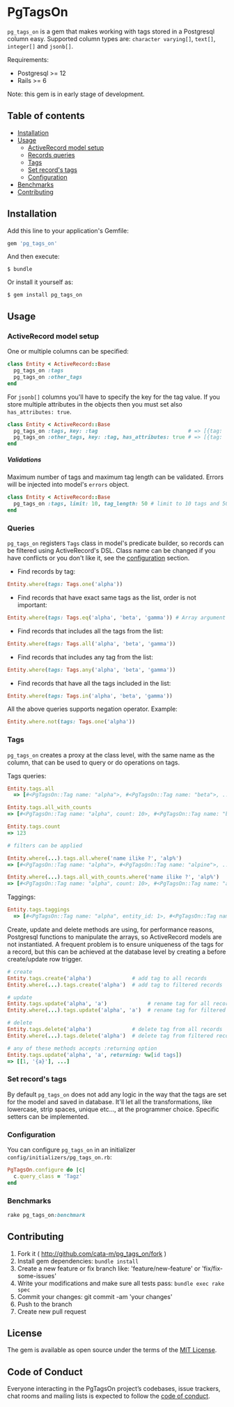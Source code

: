 # PgTagsOn

```pg_tags_on``` is a gem that makes working with tags stored in a Postgresql column easy. Supported column types are: ```character varying[]```, ```text[]```, ```integer[]``` and ```jsonb[]```.


Requirements:
* Postgresql >= 12
* Rails >= 6


Note: this gem is in early stage of development.

## Table of contents

- [Installation](#installation)
- [Usage](#usage)
  - [ActiveRecord model setup](#activerecord-model-setup)
  - [Records queries](#queries)
  - [Tags](#tags)
  - [Set record's tags](#set-records-tags)
  - [Configuration](#configuration)
- [Benchmarks](#benchmarks)
- [Contributing](#contributing)


## Installation

Add this line to your application's Gemfile:

```ruby
gem 'pg_tags_on'
```

And then execute:

    $ bundle

Or install it yourself as:

    $ gem install pg_tags_on

## Usage
### ActiveRecord model setup

One or multiple columns can be specified:

```ruby
class Entity < ActiveRecord::Base
  pg_tags_on :tags
  pg_tags_on :other_tags
end
```

For ```jsonb[]``` columns you'll have to specify the key for the tag value. If you store multiple attributes in the objects then you must set also ```has_attributes: true```.

```ruby
class Entity < ActiveRecord::Base
  pg_tags_on :tags, key: :tag                             # => [{tag: 'alpha'}, {tag: 'beta'}]
  pg_tags_on :other_tags, key: :tag, has_attributes: true # => [{tag: 'alpha', created_by: 'mike', ...}, {tag: 'beta', created_by: 'john', ...}]
end
```

##### Validations
Maximum number of tags and maximum tag length can be validated. Errors will be injected into model's ```errors``` object.

```ruby
class Entity < ActiveRecord::Base
  pg_tags_on :tags, limit: 10, tag_length: 50 # limit to 10 tags and 50 chars. per tag.
end
```

### Queries
```pg_tags_on``` registers ```Tags``` class in model's predicate builder, so records can be filtered using ActiveRecord's DSL. Class name can be changed if you have conflicts or you don't like it, see the [configuration](#configuration) section.

* Find records by tag:

```ruby
Entity.where(tags: Tags.one('alpha'))
```

* Find records that have exact same tags as the list, order is not important:

```ruby
Entity.where(tags: Tags.eq('alpha', 'beta', 'gamma')) # Array argument is allowed too for every method.
```

* Find records that includes all the tags from the list:

```ruby
Entity.where(tags: Tags.all('alpha', 'beta', 'gamma'))
```

* Find records that includes any tag from the list:

```ruby
Entity.where(tags: Tags.any('alpha', 'beta', 'gamma'))
```

* Find records that have all the tags included in the list:

```ruby
Entity.where(tags: Tags.in('alpha', 'beta', 'gamma'))
```

All the above queries supports negation operator. Example:

```ruby
Entity.where.not(tags: Tags.one('alpha'))
```

### Tags
```pg_tags_on``` creates a proxy at the class level, with the same name as the column, that can be used to query or do operations on tags.

Tags queries:

```ruby
Entity.tags.all
  => [#<PgTagsOn::Tag name: "alpha">, #<PgTagsOn::Tag name: "beta">, ... ]

Entity.tags.all_with_counts
=> [#<PgTagsOn::Tag name: "alpha", count: 10>, #<PgTagsOn::Tag name: "beta", count: 20>, ... ]

Entity.tags.count
=> 123

# filters can be applied

Entity.where(...).tags.all.where('name ilike ?', 'alp%')
=> [#<PgTagsOn::Tag name: "alpha">, #<PgTagsOn::Tag name: "alpine">, ... ]

Entity.where(...).tags.all_with_counts.where('name ilike ?', 'alp%')
=> [#<PgTagsOn::Tag name: "alpha", count: 10>, #<PgTagsOn::Tag name: "alpine", count: 20>, ... ]

```

Taggings:

```ruby
Entity.tags.taggings
  => [#<PgTagsOn::Tag name: "alpha", entity_id: 1>, #<PgTagsOn::Tag name: "beta", entity_id: 1>, #<PgTagsOn::Tag name: "alpha", entity_id: 2>, ... ]
```

Create, update and delete methods are using, for performance reasons, Postgresql functions to manipulate the arrays, so ActiveRecord models are not instantiated. A frequent problem is to ensure uniqueness of the tags for a record, but this can be achieved at the database level by creating a before create/update row trigger.

```ruby
# create
Entity.tags.create('alpha')             # add tag to all records
Entity.where(...).tags.create('alpha')  # add tag to filtered records

# update
Entity.tags.update('alpha', 'a')             # rename tag for all records
Entity.where(...).tags.update('alpha', 'a')  # rename tag for filtered records

# delete
Entity.tags.delete('alpha')             # delete tag from all records
Entity.where(...).tags.delete('alpha')  # delete tag from filtered records

# any of these methods accepts :returning option
Entity.tags.update('alpha', 'a', returning: %w[id tags])
=> [[1, '{a}'], ...]
```



### Set record's tags
By default ```pg_tags_on``` does not add any logic in the way that the tags are set for the model and saved in database. It'll let all the transformations, like lowercase, strip spaces, unique etc..., at the programmer choice. Specific setters can be implemented.


### Configuration

You can configure ```pg_tags_on``` in an initializer ```config/initializers/pg_tags_on.rb```:

```ruby
PgTagsOn.configure do |c|
  c.query_class = 'Tagz'
end
```

### Benchmarks

```ruby
rake pg_tags_on:benchmark
```

## Contributing

1. Fork it ( http://github.com/cata-m/pg_tags_on/fork )
2. Install gem dependencies: ```bundle install```
3. Create a new feature or fix branch like: 'feature/new-feature' or 'fix/fix-some-issues'
4. Write your modifications and make sure all tests pass: ```bundle exec rake spec```
5. Commit your changes: git commit -am 'your changes'
6. Push to the branch
7. Create new pull request

## License

The gem is available as open source under the terms of the [MIT License](https://opensource.org/licenses/MIT).

## Code of Conduct

Everyone interacting in the PgTagsOn project’s codebases, issue trackers, chat rooms and mailing lists is expected to follow the [code of conduct](https://github.com/cata-m/pg_tags_on/blob/master/CODE_OF_CONDUCT.md).
